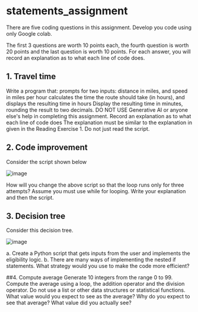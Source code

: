 # statements_assignment
There are five coding questions in this assignment. Develop you code using only Google colab.

The first 3 questions are worth 10 points each, the fourth question is worth 20 points and the last question is worth 10 points. For each answer, you will record an explanation as to what each line of code does.
## 1. Travel time
Write a program that:
prompts for two inputs: distance in miles, and speed in miles per hour
calculates the time the route should take (in hours), and
displays the resulting time in hours
Display the resulting time in minutes, rounding the result to two decimals.
DO NOT USE Generative AI or anyone else's help in completing this assignment.
Record an explanation as to what each line of code does The explanation must be similar to the explanation in given in the Reading Exercise 1. Do not just read the script.

## 2. Code improvement
Consider the script shown below

![image](https://github.com/user-attachments/assets/93b6d6e9-ed5b-4b60-96b2-02ae9b98667a)


How will you change the above script so that the loop runs only for three attempts? Assume you must use while for looping. Write your explanation and then the script.

## 3. Decision tree

Consider this decision tree.

![image](https://github.com/user-attachments/assets/366a1b2a-8884-465e-8267-90c0bf8e308a)

a. Create a Python script that gets inputs from the user and implements the eligibility logic.
b. There are many ways of implementing the nested if statements. What strategy would you use to make the code more efficient?

##4. Compute average
Generate 10 integers from the range 0 to 99. Compute the average using a loop, the addition operator and the division operator. Do not use a list or other data structures or statistical functions. What value would you expect to see as the average? Why do you expect to see that average? What value did you actually see?

